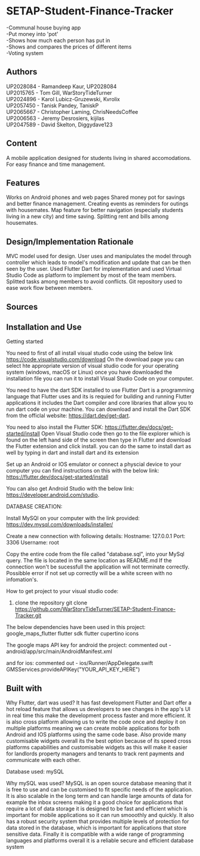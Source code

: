 # SETAP-Student-Finance-Tracker
-Communal house buying app\
-Put money into 'pot'\
-Shows how much each person has put in\
-Shows and compares the prices of different items\
-Voting system

## Authors
UP2028084 - Ramandeep Kaur, UP2028084\
UP2015765 - Tom Gill, WarStoryTideTurner\
UP2024896 - Karol Lubicz-Gruzewski, Kvrolix\
UP2057450 - Tanisk Pandey, TaniskP\
UP2065667 - Christopher Laming, ChrisNeedsCoffee\
UP2006563 - Jeremy Desrosiers, kijilas\
UP2047589 - David Skelton, Diggydave123

## Content
A mobile application designed for students living in shared accomodations. For easy finance and time management.

## Features
Works on Android phones and web pages 
Shared money pot for savings and better finance management. 
Creating events as reminders for outings with housemates.
Map feature for better navigation (especially students living in a new city) and time saving.
Splitting rent and bills among housemates.

## Design/Implementation Rationale
MVC model used for design. User uses and manipulates the model through controller which leads to model's modification and update that can be then seen by the user.
Used Flutter Dart for implementation and used Virtual Studio Code as platform to implement by most of the team members. Splitted tasks among members to avoid conflicts. Git repository used to ease work flow between members.

## Sources


## Installation and Use

Getting started

You need to first of all install visual studio code using the below link
https://code.visualstudio.com/download 
On the download page you can select hte appropriate version of visual studio code for your operating system (windows, macOS or Linux) once you have downloaded the installation file you can run it to install Visual Studio Code on your computer.

You need to have the dart SDK installed to use Flutter Dart is a programming language that Flutter uses and its is requied for building and running Flutter applications it includes the Dart compiler and core libraries that allow you to run dart code on your machine. You can download and install the Dart SDK from the officlal website:
https://dart.dev/get-dart.

You need to also install the Flutter SDK: https://flutter.dev/docs/get-started/install
Open Visual Studio code then go to the file explorer which is found on the left hand side of the screen then type in Flutter and download the Flutter extension and click install. you can do the same to install dart as well by typing in dart and install dart and its extension

Set up an Android or IOS emulator or connect a physcial device to your computer you can find instructions on this with the below link:
https://flutter.dev/docs/get-started/install

You can also get Android Studio with the below link:
https://developer.android.com/studio.


DATABASE CREATION: 

Install MySQl on your computer with the link provided:
https://dev.mysql.com/downloads/installer/

Create a new connection with following details:
Hostname: 127.0.0.1
Port: 3306
Username: root

Copy the entire code from the file called "database.sql", into your MySql query. The file is located in the same location as README.md
If the connection won't be sucessfull the application will not terminate correctly. Possibble error if not set up correctly will be a white screen with no infomation's.

How to get project to your visual studio code:

1. clone the repository 
git clone https://github.com/WarStoryTideTurner/SETAP-Student-Finance-Tracker.git

The below dependencies have been used in this project:
google_maps_flutter
flutter sdk
flutter cupertino icons

The google maps API key for android the project:
commented out - android/app/src/main/AndroidManifest.xml
<manifest>
  <application>
    <meta-data
        android:name="com.google.android.geo.API_KEY"
        android:value="YOUR_API_KEY_HERE" />
  </application>
</manifest>

and for ios:
commented out - ios/Runner/AppDelegate.swift
GMSServices.provideAPIKey("YOUR_API_KEY_HERE")

## Built with

Why Flutter, dart was used?
It has fast development Flutter and Dart offer a hot reload feature that allows us developers to see changes in the app's UI in real time this make the development process faster and more efficient. It is also cross platform allowing us to write the code once and deploy it on multiple platforms meaning we can create mobile applications for both Android and IOS platforms using the same code base. Also provide many customisable widgets overall its the best option because of its speed cross platforms capabilities and customisable widgets as this will make it easier for landlords property managers and tenants to track rent payments and communicate with each other.

Database used:
mySQL

Why mySQL was used?
MySQL is an open source database meaning that it is free to use and can be customised to fit specific needs of the application. It is also scalable in the long term and can handle large amounts of data for example the inbox screens making it a good choice for applications that require a lot of data storage it is designed to be fast and efficient which is important for mobile applications so it can run smooothly and quickly. It also has a robust security system that provides multiple levels of protection for data stored in the database, which is important for applications that store sensitive data. Finally it is compatible with a wide range of programming languages and platforms overall it is a reliable secure and efficient database system


